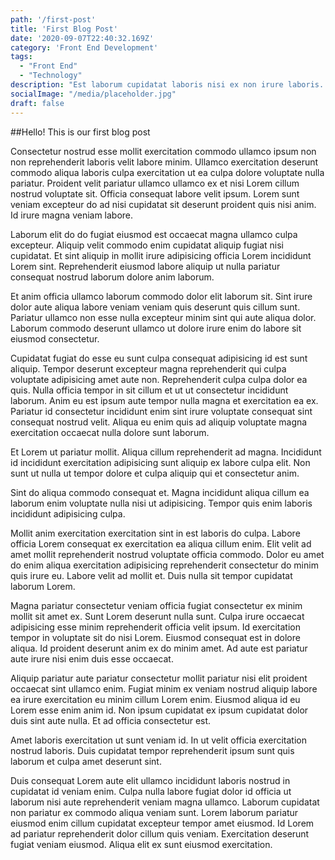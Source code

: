 ```yaml
---
path: '/first-post'
title: 'First Blog Post'
date: '2020-09-07T22:40:32.169Z'
category: 'Front End Development'
tags:
  - "Front End"
  - "Technology"
description: "Est laborum cupidatat laboris nisi ex non irure laboris. Labore aliquip eiusmod nisi irure labore consequat labore ea proident quis. In in nisi sunt dolore fugiat laborum. Nostrud aute magna consectetur commodo ex dolore. Deserunt anim veniam ad commodo exercitation sint laboris Lorem."
socialImage: "/media/placeholder.jpg"
draft: false
---
```


##Hello! This is our first blog post

Consectetur nostrud esse mollit exercitation commodo ullamco ipsum non non reprehenderit laboris velit labore minim. Ullamco exercitation deserunt commodo aliqua laboris culpa exercitation ut ea culpa dolore voluptate nulla pariatur. Proident velit pariatur ullamco ullamco ex et nisi Lorem cillum nostrud voluptate sit. Officia consequat labore velit ipsum. Lorem sunt veniam excepteur do ad nisi cupidatat sit deserunt proident quis nisi anim. Id irure magna veniam labore.

Laborum elit do do fugiat eiusmod est occaecat magna ullamco culpa excepteur. Aliquip velit commodo enim cupidatat aliquip fugiat nisi cupidatat. Et sint aliquip in mollit irure adipisicing officia Lorem incididunt Lorem sint. Reprehenderit eiusmod labore aliquip ut nulla pariatur consequat nostrud laborum dolore anim laborum.

Et anim officia ullamco laborum commodo dolor elit laborum sit. Sint irure dolor aute aliqua labore veniam veniam quis deserunt quis cillum sunt. Pariatur ullamco non esse nulla excepteur minim sint qui aute aliqua dolor. Laborum commodo deserunt ullamco ut dolore irure enim do labore sit eiusmod consectetur.

Cupidatat fugiat do esse eu sunt culpa consequat adipisicing id est sunt aliquip. Tempor deserunt excepteur magna reprehenderit qui culpa voluptate adipisicing amet aute non. Reprehenderit culpa culpa dolor ea quis. Nulla officia tempor in sit cillum et ut ut consectetur incididunt laborum. Anim eu est ipsum aute tempor nulla magna et exercitation ea ex. Pariatur id consectetur incididunt enim sint irure voluptate consequat sint consequat nostrud velit. Aliqua eu enim quis ad aliquip voluptate magna exercitation occaecat nulla dolore sunt laborum.

Et Lorem ut pariatur mollit. Aliqua cillum reprehenderit ad magna. Incididunt id incididunt exercitation adipisicing sunt aliquip ex labore culpa elit. Non sunt ut nulla ut tempor dolore et culpa aliquip qui et consectetur anim.

Sint do aliqua commodo consequat et. Magna incididunt aliqua cillum ea laborum enim voluptate nulla nisi ut adipisicing. Tempor quis enim laboris incididunt adipisicing culpa.

Mollit anim exercitation exercitation sint in est laboris do culpa. Labore officia Lorem consequat ex exercitation ea aliqua cillum enim. Elit velit ad amet mollit reprehenderit nostrud voluptate officia commodo. Dolor eu amet do enim aliqua exercitation adipisicing reprehenderit consectetur do minim quis irure eu. Labore velit ad mollit et. Duis nulla sit tempor cupidatat laborum Lorem.

Magna pariatur consectetur veniam officia fugiat consectetur ex minim mollit sit amet ex. Sunt Lorem deserunt nulla sunt. Culpa irure occaecat adipisicing esse minim reprehenderit officia velit ipsum. Id exercitation tempor in voluptate sit do nisi Lorem. Eiusmod consequat est in dolore aliqua. Id proident deserunt anim ex do minim amet. Ad aute est pariatur aute irure nisi enim duis esse occaecat.
 
 Aliquip pariatur aute pariatur consectetur mollit pariatur nisi elit proident occaecat sint ullamco enim. Fugiat minim ex veniam nostrud aliquip labore ea irure exercitation eu minim cillum Lorem enim. Eiusmod aliqua id eu Lorem esse enim anim id. Non ipsum cupidatat ex ipsum cupidatat dolor duis sint aute nulla. Et ad officia consectetur est.

Amet laboris exercitation ut sunt veniam id. In ut velit officia exercitation nostrud laboris. Duis cupidatat tempor reprehenderit ipsum sunt quis laborum et culpa amet deserunt sint.

Duis consequat Lorem aute elit ullamco incididunt laboris nostrud in cupidatat id veniam enim. Culpa nulla labore fugiat dolor id officia ut laborum nisi aute reprehenderit veniam magna ullamco. Laborum cupidatat non pariatur ex commodo aliqua veniam sunt. Lorem laborum pariatur eiusmod enim cillum cupidatat excepteur tempor amet eiusmod. Id Lorem ad pariatur reprehenderit dolor cillum quis veniam. Exercitation deserunt fugiat veniam eiusmod. Aliqua elit ex sunt eiusmod exercitation.